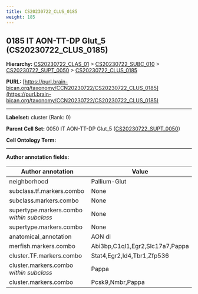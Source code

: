```yaml
---
title: CS20230722_CLUS_0185
weight: 185
---
```

## 0185 IT AON-TT-DP Glut_5 (CS20230722_CLUS_0185)
<b>Hierarchy: </b>
[CS20230722_CLAS_01](../CS20230722_CLAS_01) >
[CS20230722_SUBC_010](../CS20230722_SUBC_010) >
[CS20230722_SUPT_0050](../CS20230722_SUPT_0050) >
[CS20230722_CLUS_0185](../CS20230722_CLUS_0185)

**PURL:** [https://purl.brain-bican.org/taxonomy/CCN20230722/CS20230722_CLUS_0185](https://purl.brain-bican.org/taxonomy/CCN20230722/CS20230722_CLUS_0185)

---


**Labelset:** cluster (Rank: 0)

**Parent Cell Set:** 0050 IT AON-TT-DP Glut_5 ([CS20230722_SUPT_0050](../CS20230722_SUPT_0050))



**Cell Ontology Term:** 

[MARKER GENES.]: #


---

[TRANSFERRED ANNOTATIONS.]: #


[AUTHOR ANNOTATION FIELDS.]: #


**Author annotation fields:**

| Author annotation | Value |
|-------------------|-------|
|neighborhood|Pallium-Glut|
|subclass.tf.markers.combo|None|
|subclass.markers.combo|None|
|supertype.markers.combo _within subclass_|None|
|supertype.markers.combo|None|
|anatomical_annotation|AON dl|
|merfish.markers.combo|Abi3bp,C1ql1,Egr2,Slc17a7,Pappa|
|cluster.TF.markers.combo|Stat4,Egr2,Id4,Tbr1,Zfp536|
|cluster.markers.combo _within subclass_|Pappa|
|cluster.markers.combo|Pcsk9,Nmbr,Pappa|
